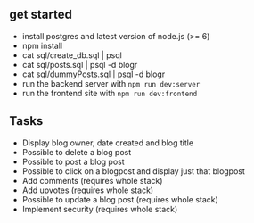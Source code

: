 ## get started
* install postgres and latest version of node.js (>= 6)
* npm install
* cat sql/create_db.sql | psql
* cat sql/posts.sql | psql -d blogr
* cat sql/dummyPosts.sql | psql -d blogr
* run the backend server with `npm run dev:server`
* run the frontend site with `npm run dev:frontend`


## Tasks

* Display blog owner, date created and blog title
* Possible to delete a blog post
* Possible to post a blog post
* Possible to click on a blogpost and display just that blogpost
* Add comments (requires whole stack)
* Add upvotes (requires whole stack)
* Possible to update a blog post (requires whole stack)
* Implement security (requires whole stack)
